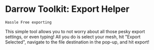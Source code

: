 # Darrow Toolkit: Export Helper
	Hassle Free exporting
This simple tool allows you to not worry about all those pesky export settings, or even typing! All you do is select your mesh, hit "Export Selected", navigate to the file destination in the pop-up, and hit export!  
